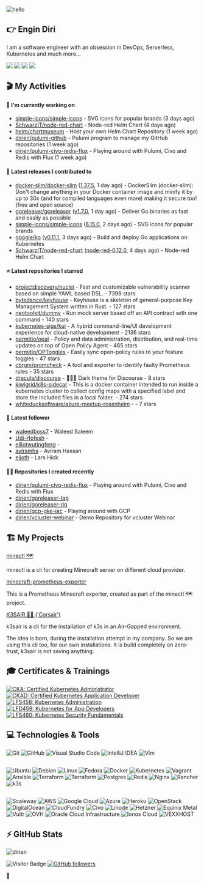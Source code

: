 ![hello](https://media.giphy.com/media/3ornk57KwDXf81rjWM/giphy.gif)

## 👉 Engin Diri

I am a software engineer with an obsession in DevOps, Serverless, Kubernetes and much more...

[![](https://img.shields.io/badge/-@__ediri-%231DA1F2?style=for-the-badge&logo=twitter&logoColor=ffffff)](https://twitter.com/_ediri)
[![](https://img.shields.io/badge/-@dirien-%23181717?style=for-the-badge&logo=github)](https://github.com/dirien)
[![](https://img.shields.io/badge/-@__ediri-E4405F?style=for-the-badge&logo=instagram&logoColor=white)](https://www.instagram.com/_ediri/)
[![](https://img.shields.io/badge/dirien-003366?style=for-the-badge&logo=linuxfoundation&logoColor=white)](https://openprofile.dev/profile/dirien)

## 🎬 My Activities

#### 👷 I'm currently working on

- [simple-icons/simple-icons](https://github.com/simple-icons/simple-icons) - SVG icons for popular brands (3 days ago)
- [SchwarzIT/node-red-chart](https://github.com/SchwarzIT/node-red-chart) - Node-red Helm Chart (4 days ago)
- [helm/chartmuseum](https://github.com/helm/chartmuseum) - Host your own Helm Chart Repository (1 week ago)
- [dirien/pulumi-github](https://github.com/dirien/pulumi-github) - Pulumi program to manage my GitHub repositories (1 week ago)
- [dirien/pulumi-civo-redis-flux](https://github.com/dirien/pulumi-civo-redis-flux) - Playing around with Pulumi, Civo and Redis with Flux (1 week ago)

#### 🚀 Latest releases I contributed to

- [docker-slim/docker-slim](https://github.com/docker-slim/docker-slim) ([1.37.5](https://github.com/docker-slim/docker-slim/releases/tag/1.37.5), 1 day ago) - DockerSlim (docker-slim): Don&#39;t change anything in your Docker container image and minify it by up to 30x (and for compiled languages even more) making it secure too! (free and open source)
- [goreleaser/goreleaser](https://github.com/goreleaser/goreleaser) ([v1.7.0](https://github.com/goreleaser/goreleaser/releases/tag/v1.7.0), 1 day ago) - Deliver Go binaries as fast and easily as possible
- [simple-icons/simple-icons](https://github.com/simple-icons/simple-icons) ([6.15.0](https://github.com/simple-icons/simple-icons/releases/tag/6.15.0), 2 days ago) - SVG icons for popular brands
- [google/ko](https://github.com/google/ko) ([v0.11.1](https://github.com/google/ko/releases/tag/v0.11.1), 3 days ago) - Build and deploy Go applications on Kubernetes
- [SchwarzIT/node-red-chart](https://github.com/SchwarzIT/node-red-chart) ([node-red-0.12.0](https://github.com/SchwarzIT/node-red-chart/releases/tag/node-red-0.12.0), 4 days ago) - Node-red Helm Chart

#### ⭐ Latest repositories I starred

- [projectdiscovery/nuclei](https://github.com/projectdiscovery/nuclei) - Fast and customizable vulnerability scanner based on simple YAML based DSL. - 7399 stars
- [bytedance/keyhouse](https://github.com/bytedance/keyhouse) - Keyhouse is a skeleton of general-purpose Key Management System written in Rust. - 127 stars
- [neotoolkit/dummy](https://github.com/neotoolkit/dummy) - Run mock server based off an API contract with one command - 140 stars
- [kubernetes-sigs/kui](https://github.com/kubernetes-sigs/kui) - A hybrid command-line/UI development experience for cloud-native development - 2136 stars
- [permitio/opal](https://github.com/permitio/opal) - Policy and data administration, distribution, and real-time updates on top of Open Policy Agent - 465 stars
- [permitio/OPToggles](https://github.com/permitio/OPToggles) - Easily sync open-policy rules to your feature toggles   - 47 stars
- [cbrgm/promcheck](https://github.com/cbrgm/promcheck) - A tool and exporter to identify faulty Prometheus rules - 35 stars
- [dracula/discourse](https://github.com/dracula/discourse) - 🧛🏻‍♂️ Dark theme for Discourse - 8 stars
- [kiwigrid/k8s-sidecar](https://github.com/kiwigrid/k8s-sidecar) - This is a docker container intended to run inside a kubernetes cluster to collect config maps with a specified label and store the included files in a local folder. - 274 stars
- [whiteducksoftware/azure-meetup-rosenheim](https://github.com/whiteducksoftware/azure-meetup-rosenheim) -  - 7 stars

#### 👥 Latest follower

- [waleedboss7](https://github.com/waleedboss7) - Waleed Saleem
- [Udi-Hofesh](https://github.com/Udi-Hofesh) - 
- [elliotwutingfeng](https://github.com/elliotwutingfeng) - 
- [aviramha](https://github.com/aviramha) - Aviram Hassan
- [eljoth](https://github.com/eljoth) - Lars Hick

#### 👨‍💻 Repositories I created recently

- [dirien/pulumi-civo-redis-flux](https://github.com/dirien/pulumi-civo-redis-flux) - Playing around with Pulumi, Civo and Redis with Flux
- [dirien/goreleaser-tap](https://github.com/dirien/goreleaser-tap)
- [dirien/goreleaser-rig](https://github.com/dirien/goreleaser-rig)
- [dirien/gcp-gke-iac](https://github.com/dirien/gcp-gke-iac) - Playing around with GCP
- [dirien/vcluster-webinar](https://github.com/dirien/vcluster-webinar) - Demo Repository for vcluster Webinar


## 🏗️ My Projects
[minectl 🗺](https://github.com/dirien/minectl)

minectl is a cli for creating Minecraft server on different cloud provider.

[minecraft-prometheus-exporter](https://github.com/dirien/minecraft-prometheus-exporter)

This is a Prometheus Minecraft exporter, created as part of the minectl 🗺 project.

[K3SAIR 🏴‍☠️️ ('Corsair')](https://github.com/dirien/k3sair-cli)

k3sair is a cli for the installation of k3s in an Air-Gapped environment.

The idea is born, during the installation attempt in my company. So we are using this cli too, for our own
installations. It is build completely on zero-trust, k3sair is not saving anything.

## 🎓 Certificates & Trainings

<!--START_SECTION:badges-->

[![CKA: Certified Kubernetes Administrator](https://images.credly.com/size/110x110/images/8b8ed108-e77d-4396-ac59-2504583b9d54/cka_from_cncfsite__281_29.png)](http://www.credly.com/badges/9d947b2a-e186-40a0-bf4c-0d513ebab6d6 "CKA: Certified Kubernetes Administrator")
[![CKAD: Certified Kubernetes Application Developer](https://images.credly.com/size/110x110/images/f88d800c-5261-45c6-9515-0458e31c3e16/ckad_from_cncfsite.png)](http://www.credly.com/badges/492ae49a-b546-4451-b90d-73451e078ed7 "CKAD: Certified Kubernetes Application Developer")
[![LFS458: Kubernetes Administration](https://images.credly.com/size/110x110/images/ed2a2973-5dd0-43b8-9f43-ccd00db9b160/LF_logobadge.png)](http://www.credly.com/badges/d0e3043e-4d3a-4af1-9dc4-dbaadd4a8e88 "LFS458: Kubernetes Administration")
[![LFD459: Kubernetes for App Developers](https://images.credly.com/size/110x110/images/d2d0c23b-5e65-4eba-8d72-927a3a9c2a0b/LF_logobadge.png)](http://www.credly.com/badges/4d2b1460-b7f4-41c3-a20e-91d2faacd701 "LFD459: Kubernetes for App Developers")
[![LFS460: Kubernetes Security Fundamentals](https://images.credly.com/size/110x110/images/e43a62e0-ce7b-40c2-9f04-ab0f3809f827/LF_logobadge.png)](http://www.credly.com/badges/c2872a4c-4d78-4e83-b799-36d203fad483 "LFS460: Kubernetes Security Fundamentals")
<!--END_SECTION:badges-->

## 💻 Technologies & Tools

![Git](https://img.shields.io/badge/git-%23F05033.svg?style=for-the-badge&logo=git&logoColor=white)
![GitHub](https://img.shields.io/badge/github-%23121011.svg?style=for-the-badge&logo=github&logoColor=white)
![Visual Studio Code](https://img.shields.io/badge/VisualStudioCode-0078d7.svg?style=for-the-badge&logo=visual-studio-code&logoColor=white)
![IntelliJ IDEA](https://img.shields.io/badge/IntelliJIDEA-000000.svg?style=for-the-badge&logo=intellij-idea&logoColor=white)
![Vim](https://img.shields.io/badge/VIM-%2311AB00.svg?style=for-the-badge&logo=vim&logoColor=white)

##

![Ubuntu](https://img.shields.io/badge/Ubuntu-E95420?style=for-the-badge&logo=ubuntu&logoColor=white)
![Debian](https://img.shields.io/badge/Debian-D70A53?style=for-the-badge&logo=debian&logoColor=white)
![Linux](https://img.shields.io/badge/Linux-FCC624?style=for-the-badge&logo=linux&logoColor=black)
![Fedora](https://img.shields.io/badge/Fedora-294172?style=for-the-badge&logo=fedora&logoColor=white)
![Docker](https://img.shields.io/badge/docker-0db7ed.svg?style=for-the-badge&logo=docker&logoColor=white)
![Kubernetes](https://img.shields.io/badge/kubernetes-326ce5.svg?style=for-the-badge&logo=kubernetes&logoColor=white)
![Vagrant](https://img.shields.io/badge/vagrant-1563FF.svg?style=for-the-badge&logo=vagrant&logoColor=white)
![Ansible](https://img.shields.io/badge/ansible-1A1918.svg?style=for-the-badge&logo=ansible&logoColor=white)
![Terraform](https://img.shields.io/badge/terraform-5835CC.svg?style=for-the-badge&logo=terraform&logoColor=white)
![Terraform](https://img.shields.io/badge/pulumi-8A3391.svg?style=for-the-badge&logo=pulumi&logoColor=white)
![Postgres](https://img.shields.io/badge/postgres-316192.svg?style=for-the-badge&logo=postgresql&logoColor=white)
![Redis](https://img.shields.io/badge/redis-DD0031.svg?style=for-the-badge&logo=redis&logoColor=white)
![Nginx](https://img.shields.io/badge/nginx-009639.svg?style=for-the-badge&logo=nginx&logoColor=white)
![Rancher](https://img.shields.io/badge/rancher-0075A8.svg?style=for-the-badge&logo=rancher&logoColor=white)
![k3s](https://img.shields.io/badge/k3s-FFC61C.svg?style=for-the-badge&logo=&logoColor=white)

##

![Scaleway](https://img.shields.io/badge/SCALEWAY-4f0599.svg?style=for-the-badge&logo=scaleway&logoColor=white)
![AWS](https://img.shields.io/badge/AWS-FF9900.svg?style=for-the-badge&logo=amazon-aws&logoColor=white)
![Google Cloud](https://img.shields.io/badge/GoogleCloud-4285F4.svg?style=for-the-badge&logo=google-cloud&logoColor=white)
![Azure](https://img.shields.io/badge/azure-0078D4.svg?style=for-the-badge&logo=microsoft-azure&logoColor=white)
![Heroku](https://img.shields.io/badge/heroku-430098.svg?style=for-the-badge&logo=heroku&logoColor=white)
![OpenStack](https://img.shields.io/badge/Openstack-f01742.svg?style=for-the-badge&logo=openstack&logoColor=white)
![DigitalOcean](https://img.shields.io/badge/DigitalOcean-0080FF.svg?style=for-the-badge&logo=DigitalOcean&logoColor=white)
![CloudFundry](https://img.shields.io/badge/CloudFoundry-0C9ED5.svg?style=for-the-badge&logo=cloudfoundry&logoColor=white)
![Civo](https://img.shields.io/badge/civo-239DFF.svg?style=for-the-badge&logo=civo&logoColor=white)
![Linode](https://img.shields.io/badge/linode-00A95C?style=for-the-badge&logo=linode&logoColor=white)
![Hetzner](https://img.shields.io/badge/hetzner-d50c2d?style=for-the-badge&logo=hetzner&logoColor=white)
![Equinix Metal](https://img.shields.io/badge/equinix--metal-d10810?style=for-the-badge&logo=equinixmetal&logoColor=white)
![Vultr](https://img.shields.io/badge/vultr-007BFC?style=for-the-badge&logo=vultr&logoColor=white)
![OVH](https://img.shields.io/badge/ovh-123F6D?style=for-the-badge&logo=ovh&logoColor=white)
![Oracle Cloud Infrastructure](https://img.shields.io/badge/Oracle_Cloud_Infrastructure-F80000?style=for-the-badge&logo=oracle&logoColor=white)
![Ionos Cloud](https://img.shields.io/badge/ionos--cloud-003D8F?style=for-the-badge&logo=ionos&logoColor=white)
![VEXXHOST](https://img.shields.io/badge/VEXXHOST-2A1659?style=for-the-badge&logo=vexxhost&logoColor=white)

## ⚡ GitHub Stats

![dirien](https://github-readme-stats.vercel.app/api?username=dirien&show_icons=true&count_private=true&theme=dracula)

![Visitor Badge](https://visitor-badge.laobi.icu/badge?page_id=dirien)
[![GitHub followers](https://img.shields.io/github/followers/dirien.svg?style=social&label=Follow&maxAge=2592000)](https://github.com/dirien?tab=followers)

🧿